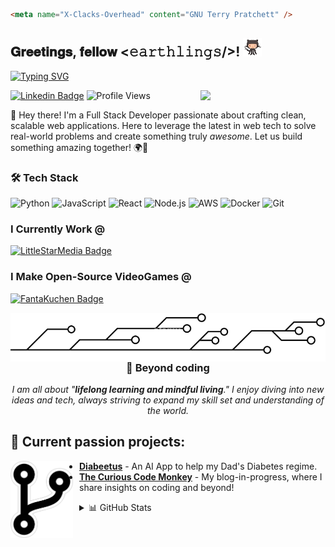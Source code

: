 ```html
<meta name="X-Clacks-Overhead" content="GNU Terry Pratchett" />
```

<h2> 𝐆𝐫𝐞𝐞𝐭𝐢𝐧𝐠𝐬, 𝐟𝐞𝐥𝐥𝐨𝐰 <𝚎𝚊𝚛𝚝𝚑𝚕𝚒𝚗𝚐𝚜/>! <img src="assets/octocat.gif" width="30px"></h2>

[![Typing SVG](https://readme-typing-svg.herokuapp.com?font=Fira+Code&pause=1000&random=false&width=435&lines=Full+Stack+Developer;Game+Developer;AI+Enthusiast)](https://git.io/typing-svg)

<img align='right' src='https://user-images.githubusercontent.com/5713670/87202985-820dcb80-c2b6-11ea-9f56-7ec461c497c3.gif' width='200"'>

[![Linkedin Badge](https://img.shields.io/badge/-jchusband-blue?style=flat-square&logo=Linkedin&logoColor=white&link=https://www.linkedin.com/in/jchusband/)](https://www.linkedin.com/in/jchusband/)
![Profile Views](https://komarev.com/ghpvc/?username=JamesHusband&color=brightgreen)

👋 Hey there! I'm a Full Stack Developer passionate about crafting clean, scalable web applications. Here to leverage the latest in web tech to solve real-world problems and create something truly _awesome_. Let us build something amazing together! 🌍🚀

### 🛠 Tech Stack

![Python](https://img.shields.io/badge/-Python-3776AB?style=flat-square&logo=python&logoColor=white)
![JavaScript](https://img.shields.io/badge/-JavaScript-F7DF1E?style=flat-square&logo=javascript&logoColor=black)
![React](https://img.shields.io/badge/-React-61DAFB?style=flat-square&logo=react&logoColor=black)
![Node.js](https://img.shields.io/badge/-Node.js-339933?style=flat-square&logo=node.js&logoColor=white)
![AWS](https://img.shields.io/badge/-AWS-232F3E?style=flat-square&logo=amazon-aws&logoColor=white)
![Docker](https://img.shields.io/badge/-Docker-2496ED?style=flat-square&logo=docker&logoColor=white)
![Git](https://img.shields.io/badge/-Git-F05032?style=flat-square&logo=git&logoColor=white)

### I Currently Work @

[![LittleStarMedia Badge](https://img.shields.io/badge/-LittleStarMedia-red?style=flat-square&logo=github&logoColor=white&link=https://github.com/littlestarmedia)](https://github.com/littlestarmedia)

### I Make Open-Source VideoGames @

[![FantaKuchen Badge](https://img.shields.io/badge/-FantaKuchen-orange?style=flat-square&logo=github&logoColor=white&link=https://github.com/fantakuchen)](https://github.com/fantakuchen)

<img align='left' src="/assets/divider.webp" >

<div align="center">  
        <h3>🌟 Beyond coding</h3>
        <p><i>I am all about "<b>lifelong learning and mindful living</b>." I enjoy diving into new ideas and tech, always striving to expand my skill set and understanding of the world.</i></p>
</div>

## 🚀 Current passion projects:

<img align='left' src="/assets/branch.webp" width='100px' style="margin-right: 10px">

- **[Diabeetus](https://github.com/JamesHusband/Diabeetus)** - An AI App to help my Dad's Diabetes regime.
- **[The Curious Code Monkey](https://github.com/JamesHusband/TheCuriousCodeMonkey)** - My blog-in-progress, where I share insights on coding and beyond!

<details>
  <summary>📊 GitHub Stats</summary>
  
  ![Your GitHub stats](https://github-readme-stats.vercel.app/api?username=JamesHusband&show_icons=true&theme=radical)
  
  ![Top Languages](https://github-readme-stats.vercel.app/api/top-langs/?username=JamesHusband&layout=compact&theme=radical)
  
  [![GitHub Streak](https://github-readme-streak-stats.herokuapp.com/?user=JamesHusband&theme=dark)](https://git.io/streak-stats)
  
  [![James's github activity graph](https://github-readme-activity-graph.vercel.app/graph?username=JamesHusband&theme=tokyo-night)](https://github.com/ashutosh00710/github-readme-activity-graph)
</details>
